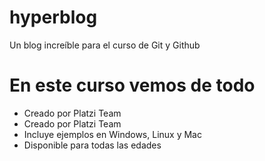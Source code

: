 # hyperblog
Un blog increíble para el curso de Git y Github


# En este curso vemos de todo

* Creado por Platzi Team 
* Creado por Platzi Team 
* Incluye ejemplos en Windows, Linux y Mac
* Disponible para todas las edades
